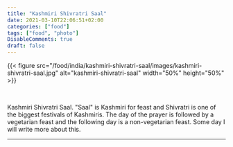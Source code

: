 ```yaml
---
title: "Kashmiri Shivratri Saal"
date: 2021-03-10T22:06:51+02:00
categories: ["food"]
tags: ["food", "photo"]
DisableComments: true
draft: false
---
```


{{< figure src="/food/india/kashmiri-shivratri-saal/images/kashmiri-shivratri-saal.jpg" alt="kashmiri-shivratri-saal" width="50%" height="50%" >}}

<br>

Kashmiri Shivratri Saal. "Saal" is Kashmiri for feast and Shivratri is one of the biggest festivals of Kashmiris. The day of the prayer is followed by a vegetarian feast and the following day is a non-vegetarian feast. Some day I will write more about this.

---